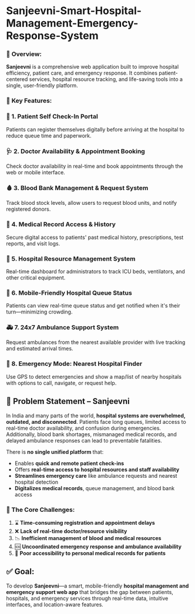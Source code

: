 # Sanjeevni-Smart-Hospital-Management-Emergency-Response-System

### 🚀 **Overview**:

**Sanjeevni** is a comprehensive web application built to improve hospital efficiency, patient care, and emergency response. It combines patient-centered services, hospital resource tracking, and life-saving tools into a single, user-friendly platform.

### 🎯 **Key Features**:

### 🧍 1. **Patient Self Check-In Portal**

Patients can register themselves digitally before arriving at the hospital to reduce queue time and paperwork.

### 🩺 2. **Doctor Availability & Appointment Booking**

Check doctor availability in real-time and book appointments through the web or mobile interface.

### 🩸 3. **Blood Bank Management & Request System**

Track blood stock levels, allow users to request blood units, and notify registered donors.

### 📁 4. **Medical Record Access & History**

Secure digital access to patients' past medical history, prescriptions, test reports, and visit logs.

### 🏥 5. **Hospital Resource Management System**

Real-time dashboard for administrators to track ICU beds, ventilators, and other critical equipment.

### 📲 6. **Mobile-Friendly Hospital Queue Status**

Patients can view real-time queue status and get notified when it's their turn—minimizing crowding.

### 🚑 7. **24x7 Ambulance Support System**

Request ambulances from the nearest available provider with live tracking and estimated arrival times.

### 📍 8. **Emergency Mode: Nearest Hospital Finder**

Use GPS to detect emergencies and show a map/list of nearby hospitals with options to call, navigate, or request help.

## 🛑 **Problem Statement – Sanjeevni**

In India and many parts of the world, **hospital systems are overwhelmed, outdated, and disconnected**. Patients face long queues, limited access to real-time doctor availability, and confusion during emergencies. Additionally, blood bank shortages, mismanaged medical records, and delayed ambulance responses can lead to preventable fatalities.

There is **no single unified platform** that:

- Enables **quick and remote patient check-ins**
- Offers **real-time access to hospital resources and staff availability**
- **Streamlines emergency care** like ambulance requests and nearest hospital detection
- **Digitalizes medical records**, queue management, and blood bank access

### 🧩 The Core Challenges:

1. ⌛ **Time-consuming registration and appointment delays**
2. ❌ **Lack of real-time doctor/resource visibility**
3. 📉 **Inefficient management of blood and medical resources**
4. 🆘 **Uncoordinated emergency response and ambulance availability**
5. 📂 **Poor accessibility to personal medical records for patients**

## ✅ **Goal**:

To develop **Sanjeevni**—a smart, mobile-friendly **hospital management and emergency support web app** that bridges the gap between patients, hospitals, and emergency services through real-time data, intuitive interfaces, and location-aware features.
